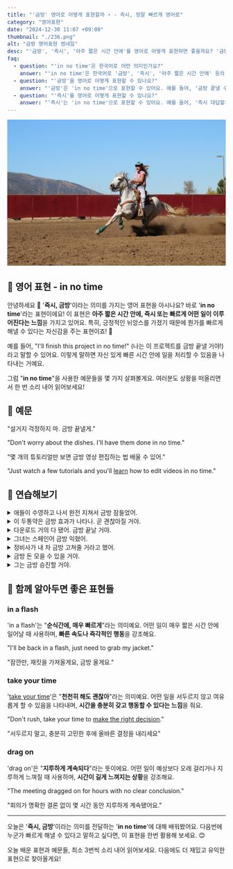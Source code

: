 ```yaml
---
title: "'금방' 영어로 어떻게 표현할까 ⚡ - 즉시, 정말 빠르게 영어로"
category: "영어표현"
date: "2024-12-30 11:07 +09:00"
thumbnail: "./236.png"
alt: "금방 영어표현 썸네일"
desc: "'금방', '즉시', '아주 짧은 시간 안에'를 영어로 어떻게 표현하면 좋을까요? '금방 끝낼 수 있어', '즉시 대답할게', '아주 짧은 시간 안에 도착할 거야' 등을 영어로 표현하는 법을 배워봅시다. 다양한 예문을 통해서 연습하고 본인의 표현으로 만들어 보세요."
faq:
  - question: "'in no time'은 한국어로 어떤 의미인가요?"
    answer: "'in no time'은 한국어로 '금방', '즉시', '아주 짧은 시간 안에' 등의 의미를 가집니다. 어떤 일이 빠르게 이루어질 때 사용해요."
  - question: "'금방'을 영어로 어떻게 표현할 수 있나요?"
    answer: "'금방'은 'in no time'으로 표현할 수 있어요. 예를 들어, '금방 끝낼 수 있어'는 'I can finish it in no time'으로 말할 수 있어요."
  - question: "'즉시'를 영어로 어떻게 표현할 수 있나요?"
    answer: "'즉시'는 'in no time'으로 표현할 수 있어요. 예를 들어, '즉시 대답할게'는 'I'll answer in no time'으로 말할 수 있어요."
---
```


![말을 타고 있는 여성](./236-1.jpg)

## 🌟 영어 표현 - in no time

안녕하세요 👋 '**즉시, 금방**'이라는 의미를 가지는 영어 표현을 아시나요? 바로 '**in no time**'라는 표현이에요! 이 표현은 **아주 짧은 시간 안에, 즉시 또는 빠르게 어떤 일이 이루어진다는 느낌**을 가지고 있어요. 특히, 긍정적인 뉘앙스를 가졌기 때문에 뭔가를 빠르게 해낼 수 있다는 자신감을 주는 표현이죠! 🚀

예를 들어, "I'll finish this project in no time!" (나는 이 프로젝트를 금방 끝낼 거야!)라고 말할 수 있어요. 이렇게 말하면 자신 있게 빠른 시간 안에 일을 처리할 수 있음을 나타내는 거예요.

<script async src="https://pagead2.googlesyndication.com/pagead/js/adsbygoogle.js?client=ca-pub-1465612013356152"
     crossorigin="anonymous"></script>
<!-- engple-horizontal-ad -->

<ins class="adsbygoogle"
     style="display:block"
     data-ad-client="ca-pub-1465612013356152"
     data-ad-slot="2106896038"
     data-ad-format="auto"
     data-full-width-responsive="true"></ins>

<script>
     (adsbygoogle = window.adsbygoogle || []).push({});
</script>

그럼 "**in no time**"을 사용한 예문들을 몇 가지 살펴볼게요. 여러분도 상황을 떠올리면서 한 번 소리 내어 읽어보세요!

## 📖 예문

"설거지 걱정하지 마. 금방 끝낼게."

"Don't worry about the dishes. I'll have them done in no time."

"몇 개의 튜토리얼만 보면 금방 영상 편집하는 법 배울 수 있어."

"Just watch a few tutorials and you'll [learn](/blog/in-english/245.learn/) how to edit videos in no time."

## 💬 연습해보기

<details>
<summary>애들이 수영하고 나서 완전 지쳐서 금방 잠들었어.</summary>
<span>The kids were exhausted after swimming, and fell asleep in no time.</span>
</details>

<details>
<summary>이 두통약은 금방 효과가 나타나. 곧 괜찮아질 거야.</summary>
<span>This headache medicine usually takes effect in no time. You'll feel better soon.</span>
</details>

<details>
<summary>다운로드 거의 다 됐어. 금방 끝날 거야.</summary>
<span>The download's almost done. It'll finish in no time.</span>
</details>

<details>
<summary>그녀는 스페인어 금방 익혔어.</summary>
<span>She <a href="/blog/in-english/178.pick-up/">picked up</a> Spanish in no time.</span>
</details>

<details>
<summary>정비사가 내 차 금방 고쳐줄 거라고 했어.</summary>
<span>The mechanic said he'd have my car fixed in no time.</span>
</details>

<details>
<summary>금방 돈 모을 수 있을 거야.</summary>
<span>You'll save up enough money in no time.</span>
</details>

<details>
<summary>그는 금방 승진할 거야.</summary>
<span>He'll get promoted in no time.</span>
</details>

## 🤝 함께 알아두면 좋은 표현들

### in a flash

'in a flash'는 "**순식간에, 매우 빠르게**"라는 의미예요. 어떤 일이 매우 짧은 시간 안에 일어날 때 사용하며, **빠른 속도나 즉각적인 행동**을 강조해요.

"I'll be back in a flash, just need to grab my jacket."

"잠깐만, 재킷을 가져올게요, 금방 올게요."

### take your time

'[take your time](/blog/in-english/215.take-one's-time/)'은 "**천천히 해도 괜찮아**"라는 의미예요. 어떤 일을 서두르지 않고 여유롭게 할 수 있음을 나타내며, **시간을 충분히 갖고 행동할 수 있다는 느낌**을 줘요.

"Don't rush, take your time to [make the right decision](/blog/vocab-1/010.make-a-decision/)."

"서두르지 말고, 충분히 고민한 후에 올바른 결정을 내리세요"

### drag on

'drag on'은 "**지루하게 계속되다**"라는 뜻이에요. 어떤 일이 예상보다 오래 걸리거나 지루하게 느껴질 때 사용하며, **시간이 길게 느껴지는 상황**을 강조해요.

"The meeting dragged on for hours with no clear conclusion."

"회의가 명확한 결론 없이 몇 시간 동안 지루하게 계속됐어요."

---

오늘은 '**즉시, 금방**'이라는 의미를 전달하는 '**in no time**'에 대해 배워봤어요. 다음번에 누군가 빠르게 해낼 수 있다고 말하고 싶다면, 이 표현을 한번 활용해 보세요. 😊

오늘 배운 표현과 예문들, 최소 3번씩 소리 내어 읽어보세요. 다음에도 더 재밌고 유익한 표현으로 찾아올게요!
